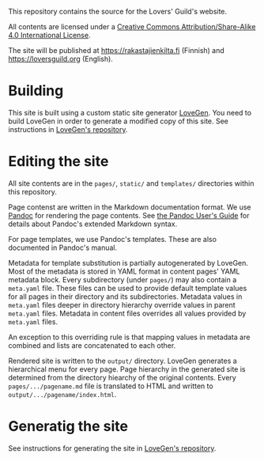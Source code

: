 This repository contains the source for the Lovers' Guild's website.

All contents are licensed under a [Creative Commons Attribution/Share-Alike 4.0 International License][by-sa4].

[by-sa4]: http://creativecommons.org/licenses/by-sa/4.0/

The site will be published at https://rakastajienkilta.fi (Finnish) and https://loversguild.org (English).

# Building

This site is built using a custom static site generator [LoveGen][lovegen-repo].
You need to build LoveGen in order to generate a modified copy of this site.
See instructions in [LoveGen's repository][lovegen-repo].

[lovegen-repo]: https://github.com/LoversGuild/lovegen

# Editing the site

All site contents are in the `pages/`, `static/` and `templates/` directories within this repository.

Page contenst are written in the Markdown documentation format.
We use [Pandoc][pandoc] for rendering the page contents.
See [the Pandoc User's Guide][pandoc-guide] for details about Pandoc's extended Markdown syntax.

[pandoc]: https://pandoc.org/
[pandoc-guide]: https://pandoc.org/MANUAL.html

For page templates, we use Pandoc's templates.
These are also documented in Pandoc's manual.

Metadata for template substitution is partially autogenerated by LoveGen.
Most of the metadata is stored in YAML format in content pages' YAML metadata block.
Every subdirectory (under `pages/`) may also contain a `meta.yaml` file.
These files can be used to provide default template values for all pages in their directory and its subdirectories.
Metadata values in `meta.yaml` files deeper in directory hierarchy override values in parent `meta.yaml` files.
Metadata in content files overrides all values provided by `meta.yaml` files.

An exception to this overriding rule is that mapping values in metadata are combined and lists are concatenated to each other.


Rendered site is written to the `output/` directory.
LoveGen generates a hierarchical menu for every page.
Page hierarchy in the generated site is determined from the directory hiearchy of the original contents.
Every `pages/.../pagename.md` file is translated to HTML and written to `output/.../pagename/index.html`.

# Generatig the site

See instructions for generating the site in [LoveGen's repository][lovegen-repo].
